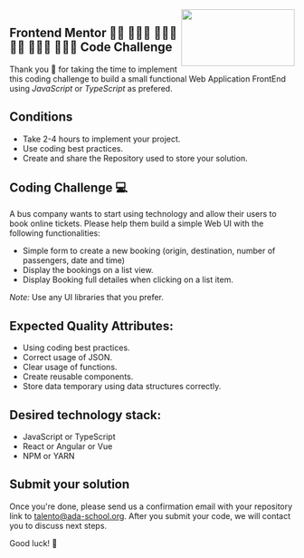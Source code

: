 <img align="right" width="200" height="100" src="https://ada-school.org/wp-content/uploads/2022/02/ada-school-logo.svg">

## Frontend Mentor 👩‍💻 👩🏻‍💻 👨🏾‍💻 👨‍💻 👩🏽‍💻 👨🏻‍💻 Code Challenge

Thank you 🙏 for taking the time to implement this coding challenge to build a small functional Web Application FrontEnd using *JavaScript* or *TypeScript* as prefered.

## Conditions

* Take 2-4 hours to implement your project.
* Use coding best practices.
* Create and share the Repository used to store your solution.


## Coding Challenge  💻 

A bus company wants to start using technology and allow their users to book online tickets. Please help them build a simple Web UI with the following functionalities:
* Simple form to create a new booking (origin, destination, number of passengers, date and time)
* Display the bookings on a list view.
* Display Booking full detailes when clicking on a list item.

*Note:* Use any UI libraries that you prefer.  

## Expected Quality Attributes:
* Using coding best practices.
* Correct usage of JSON.
* Clear usage of functions.
* Create reusable components.
* Store data temporary using data structures correctly.

## Desired technology stack:
* JavaScript or TypeScript
* React or Angular or Vue
* NPM or YARN

## Submit your solution

Once you're done, please send us a confirmation email with your repository link to [talento@ada-school.org](mailto:talento@ada-school.org). After you submit your code, we will contact you to discuss next steps. 

Good luck! 💪
